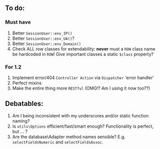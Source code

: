 
To do:
------

### Must have

1. Better `SessionUser::env_IP()`
1. Better `SessionUser::env_UA()`?
1. Better `SessionUser::env_Domain()`
1. Check ALL row classes for extendability: **never** must a `ROW` class name be hardcoded in `ROW`! Give important classes a static `$class` property?

### For 1.2

1. Implement error/404 `Controller Action` via `Dispatcher` 'error handler'
1. Perfect mixins
2. Make the entire thing more `RESTful` (OMG!? Am I using it now too??)

Debatables:
-----------

1. Am I being inconsistent with my underscores and/or static function naming?
3. Is `utils\Options` efficient/fast/smart enough? Functionality is perfect, but ... ?
4. Are the database\Adapter method names sensible? E.g. `selectFieldsNumeric` and `selectFieldsAssoc`.

